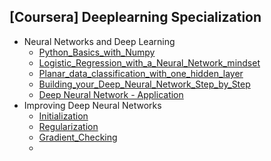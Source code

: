 ## [Coursera] Deeplearning Specialization

- Neural Networks and Deep Learning
  - [Python_Basics_with_Numpy](https://github.com/EunByu1/AI_Study/blob/main/Deep_Learning_Specialization/Python_Basics_with_Numpy.ipynb)
  - [Logistic_Regression_with_a_Neural_Network_mindset](https://github.com/EunByu1/AI_Study/blob/main/Deep_Learning_Specialization/Logistic_Regression_with_a_Neural_Network_mindset.ipynb)
  - [Planar_data_classification_with_one_hidden_layer](https://github.com/EunByu1/AI_Study/blob/main/Deep_Learning_Specialization/Planar_data_classification_with_one_hidden_layer.ipynb)
  - [Building_your_Deep_Neural_Network_Step_by_Step](https://github.com/EunByu1/AI_Study/blob/main/Deep_Learning_Specialization/Building_your_Deep_Neural_Network_Step_by_Step.ipynb)
  - [Deep Neural Network - Application](https://github.com/EunByu1/AI_Study/blob/main/Deep_Learning_Specialization/Deep%20Neural%20Network%20-%20Application.ipynb)
- Improving Deep Neural Networks
  - [Initialization](https://github.com/EunByu1/AI_Study/blob/main/Deep_Learning_Specialization/Initialization.ipynb)
  - [Regularization](https://github.com/EunByu1/AI_Study/blob/main/Deep_Learning_Specialization/Regularization.ipynb)
  - [Gradient_Checking](https://github.com/EunByu1/AI_Study/blob/main/Deep_Learning_Specialization/Gradient_Checking.ipynb)
  - 
